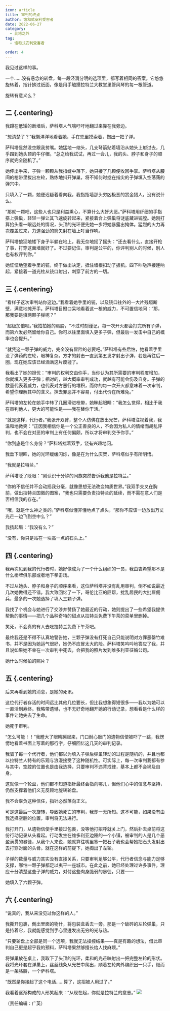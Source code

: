 ```yaml
---
icon: article
title: 审判的终点
author: 饱和式安利受害者
date: 2022-06-27
category:
  - 此地之外
tag:
  - 饱和式安利受害者

order: 4
---
```


我见过这样的事。

一个……没有悬念的转盘，每一段泾渭分明的选项里，都写着相同的答案。它悠悠旋转着，指针拂过纸面，像是用手触摸拉特兰大教堂里管风琴的每一根管道。

旋转有意义么？

<!-- more -->

## 二 {.centering}

我蹲在低矮的断墙后，萨科塔人气喘吁吁地翻过来靠在我旁边。

“想清楚了？”我懒洋洋地看着她，手在兜里摸索着，掏出一把子弹。

萨科塔显然没空跟我贫嘴。她猛地一缩头，几支弩箭贴着墙沿从她头上射过去，几乎蹭到她头顶的牛仔帽。“总之给我试试，再过一会儿，我的头、脖子和身子的顺序就完全随机了。”

她伸出手来，子弹一颗颗从我指缝中落下，她只接了几颗便收回手掌。萨科塔从腰间的枪带里拔出左轮，熟练地抖开弹巢，将不知何时捻在指尖的子弹填入空荡荡的弹穴中。

只填入了一颗，她便迟疑着看向我，我指指墙那头穷凶极恶的赏金猎人，没有说什么。

“那就一颗吧，这些人也只是利益熏心，不算什么大奸大恶。”萨科塔用纤细的手指搭上弹巢，轻轻一弹让其飞速旋转起来，紧接着合上弹巢将谜底藏进铳膛。她刚打算抬头看一眼远处的情况，头顶的光环便先她一步将她暴露出掩体。猛烈的火力再次覆盖过来，力道强劲的箭矢射在墙上叮当作响。

萨科塔狼狈地矮下身子半躺在地上，我无奈地摇了摇头：“还去看什么，直接开枪了事，打穿这面墙就好了。不过要记住，审判是公平的，你评判别人的时候，别人也有权评判你。”

她怔怔地望着手里的铳，终于做出决定，抵住墙根扣动了扳机。四下咔哒声接连响起，紧接着一道光柱从铳口射出，刺穿了前方的一切。

## 三 {.centering}

“看样子这次审判站你这边。”我看着她手里的铳，以及铳口往外的一大片残垣断壁，满意地摊开手。萨科塔目瞪口呆地看着这一枪的威力，不可置信地问：“那，那我要是填两颗子弹呢？”

“超级加倍呗。”我拍拍她的肩膀，“不过时刻谨记，每一次开火都会打完所有子弹，而第六发必然留给你自己。你可以往里面填入更多子弹，但最后一发击中自己的概率也会提升。”

“就凭这一颗子弹的威力，完全没有冒险的必要吧。”萨科塔有些后怕，她看着手里没了弹药的左轮，眼神复杂。方才的射击一直到第五发才射出子弹，若是再往后一圈，现在她应该已经洒满这片废墟了。

我看出了她的担忧：“审判的权利交由你手，当你认为其所需要的审判程度增加，你就填入更多子弹；相对的，越大概率审判成功，就越有可能会伤及自身。子弹的数量代表着威力，也代表对方恶行的堆积，而你的每一次开火都意味着一次审判，希望你理解其中的含义。抹去罪恶并不容易，付出代价在所难免。”

萨科塔的左轮在她手中转了几圈滑进枪带，她眯起眼睛：“我怎么觉得，相比于我在审判他人，更大的可能性是——我在替你干活。”

“就是这样，代行者。”我张开双臂，整个人仿佛在放出光芒，萨科塔注视着我，我温和地微笑：“正因我相信你是一个公正善良的人，不会因为私人的情绪而胡乱评判，也不会在对恶的审判上有任何偏颇，所以才将审判交予你手。”

“你到底是什么身份？”萨科塔揣着双手，饶有兴趣地问。

我垂下眼眸，她的光环缓缓闪烁，像是在为什么庆贺，萨科塔似乎有所明悟。

“我就是拉特兰。”

萨科塔眨了眨眼：“刚认识十分钟的同族突然告诉我他是拉特兰。”

“你的不信任并不会动摇我分毫，就像思想无法改变物质世界。”我双手交叉在胸前，做出拉特兰国徽的图案，“我也只需要负责拉特兰的延续，而不需在意人们是否相信我的存在。”

“哦，就是什么神之类的。”萨科塔似懂非懂地点了点头，“那你不应该一边放出万丈光芒一边飞到空中么？”

我扬起眉：“我没有么？”

“没有，你只是站在一块高一点的石头上。”

## 四 {.centering}

我再次见到我的代行者时，她好像成为了一个什么组织的一员，我由衷希望那不是什么桥牌俱乐部或者地下拳击场。

不过从她头、脖子和身子的顺序来看，这位萨科塔并没有乱用审判，倒不如说最近几次她做得还不错。我大致回忆了一下，哥伦比亚的匪帮，扰乱居民的大批雇佣兵，最多的一次她选择了填入三颗子弹。

我找了个机会与她进行了交涉并赞扬了她最近的行动，她则提出了一些希望我提供帮助的事情——把几个品种奇特的甜点从拉特兰免费下午茶的菜单里删掉。

笑死，不会真的有人去吃拉特兰免费下午茶吧。

最终我还是不得不认真地警告她，三颗子弹没有打死自己只能说明对方罪恶罄竹难书，并不是因为她运气很好，她仍不应冒太大的险。萨科塔笑吟吟地答应了我，并且说如果她不幸在一次审判中死去，会把我的照片发到维多利亚征婚公司。

她什么时候拍的照片？

## 五 {.centering}

后来再看到她的消息，是她的死讯。

这位代行者存活的时间远比其他几位要长，但比我想象得短很多——我以为她可以一直活到寿终。我略带遗憾，也不无好奇地翻开她的行动记录，想看看是什么样的事件让她失去了生命。

她死于审判。

“怎么可能！！”我瞪大了眼睛蹦起来，门口耐心敲门的遗物信使被吓了一跳，我愣愣地看着书面上写着的那行字，仔细回忆这几天的审判记录。

我骗了每一个代行者，他们都以为填入子弹后弹巢转动的过程是随机的，并且也都以拉特兰人特有的乐观与浪漫接受了这种随机性。可实际上，每一次审判我都有参与其中，空腔的位置也是由我选择，只要审判不违背戒律，基本上都不会祸及自身。

这就像一个轮盘，他们都不知道指针最终会指向哪儿，但他们心中的信念与坚持，仍然支撑着他们义无反顾地旋转轮盘。

我不会辜负这种信任，指针必然落向正义。

可是这最后一次旋转，导致她死亡的审判，我却一无所知。这不可能，如果没有由我选择空腔的位置，审判将无法进行。

我打开门，从遗物信使手里接过包裹，没等他打招呼就关上门，然后扑去桌前将这份行动记录从头看起。行动发生在维多利亚边陲的一个小镇，被审判的人是几个恶盈满贯的暴徒，从我个人来说，她就算往嘴里塞一把石子我也会帮她把石头发射出去打穿对面的头骨。就在这样的前提下，她掏出了左轮。

子弹的数量与威力其实没有直接关系，只要审判足够公平，代行者信念与能力足够支撑，哪怕一颗子弹都足以夷平一座城市。在此之前，她已经处理过许多事件，理应十分清楚这些子弹的威力，对付这些肉身脆弱的暴徒，只要——

她填入了六颗子弹。

## 六 {.centering}

“说真的，我从来没见过你这样的人。”

我撕开包裹，倒出里面的物什，将包装盒丢去一旁。那是一个破碎的左轮弹巢，只是持着它，我就能感觉到手心里迸发出无穷的光与热。

“只要轮盘上全部是同一个选项，我就无法操控结果——真是有趣的想法，借此审判自己更是超乎我的预料，萨科塔果然够擅长给人找麻烦。”

将弹巢放在桌上，我取下了头顶的光环，柔和的光芒映射出一把完整左轮的形状。我将光环套在弹巢上，丝丝线条从光芒中爬出，顺着左轮向外编织出一只手，继而是一条胳膊，一个萨科塔。

“既然是你接起了这个电话……算了，这招被人用过了。”

我看着逐渐构成的人形笑起来：“从现在起，你就是拉特兰的意志。”
![](/eod.png)

（责任编辑：广英）

<ArticleAd />